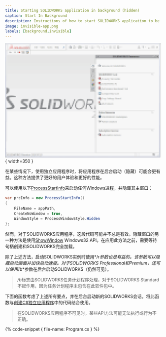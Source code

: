 ```yaml
---
title: Starting SOLIDWORKS application in background (hidden)
caption: Start In Background
description: Instructions of how to start SOLIDWORKS application to be used by stand-alone automation tool in background (hidden)
image: invisible-app.png
labels: [background,invisible]
---
```

![隐藏的SOLIDWORKS应用程序](invisible-app.png){ width=350 }

在某些情况下，使用独立应用程序时，将应用程序在后台启动（隐藏）可能会更有益。这种方法提供了更好的用户体验和更好的性能。

可以使用以下[ProcessStartInfo](https://docs.microsoft.com/zh-cn/dotnet/api/system.diagnostics.processstartinfo)来启动任何Windows进程，并隐藏其主窗口：

~~~ cs
var prcInfo = new ProcessStartInfo()
{
    FileName = appPath,
    CreateNoWindow = true,
    WindowStyle = ProcessWindowStyle.Hidden
};
~~~

然而，对于SOLIDWORKS应用程序，这段代码可能并不总是有效。隐藏窗口的另一种方法是使用[ShowWindow](https://docs.microsoft.com/zh-cn/windows/desktop/api/winuser/nf-winuser-showwindow) Windows32 API。在应用此方法之前，需要等待句柄创建和SOLIDWORKS完全加载。

除了上述方法，启动SOLIDWORKS实例时使用*/r*参数也是有益的。该参数可以隐藏启动画面并加快启动速度。对于SOLIDWORKS Professional和Premium，还可以使用*/b*参数在后台启动SOLIDWORKS（仍然可见）。

> */b*标志由SOLIDWORKS任务计划程序处理，对于SOLIDWORKS Standard不起作用，因为任务计划程序未包含在此软件包中。

下面的函数考虑了上述所有要点，并在后台启动新的SOLIDWORKS会话。将此函数与[创建C#独立应用程序](/solidworks-api/getting-started/stand-alone/connect-csharp/)中的代码结合使用。

> 在SOLIDWORKS应用程序不可见时，某些API方法可能无法执行或行为不正确。

{% code-snippet { file-name: Program.cs } %}